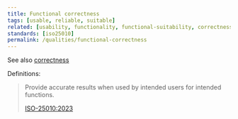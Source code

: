```yaml
---
title: Functional correctness
tags: [usable, reliable, suitable]
related: [usability, functionality, functional-suitability, correctness]
standards: [iso25010]
permalink: /qualities/functional-correctness
---
```


See also [correctness](/qualities/correctness)


Definitions:

>Provide accurate results when used by intended users for intended functions.
> 
>[ISO-25010:2023](/references/#iso-25010-2023)


